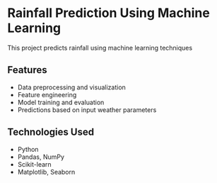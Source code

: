 # Rainfall Prediction Using Machine Learning

This project predicts rainfall using machine learning techniques

## Features
- Data preprocessing and visualization
- Feature engineering
- Model training and evaluation
- Predictions based on input weather parameters

## Technologies Used
- Python
- Pandas, NumPy
- Scikit-learn
- Matplotlib, Seaborn


